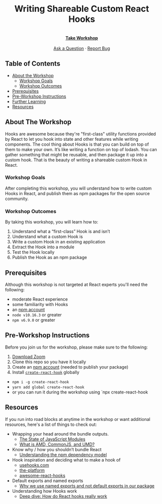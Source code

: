 <br />
<p align="center">
  <h1 align="center">Writing Shareable Custom React Hooks</h1>

  <p align="center">
    <br />
    <!-- UPDATE THIS WITH EGGHEAD LINK -->
    <a href="https://ti.to/egghead-live-online-events/create-publish-custom-react-hooks-with-joe-previte/"><strong>Take Workshop</strong></a>
    <br />
    <br />
    <a href="https://twitter.com/messages/compose?recipient_id=1567529924">Ask a Question</a>
    ·
    <a href="https://github.com/othneildrew/Best-README-Template/issues">Report Bug</a>
  </p>
</p>

## Table of Contents

- [About the Workshop](#about-the-workshop)
  - [Workshop Goals](#workshop-goals)
  - [Workshop Outcomes](#workshop-outcomes)
- [Prerequisites](#prerequisites)
- [Pre-Workshop Instructions](#pre-workshop-instructions)
- [Further Learning](#further-learning)
- [Resources](#resources)

## About The Workshop

Hooks are awesome because they're "first-class" utility functions provided by React to let you hook into state and other features while writing components. The cool thing about Hooks is that you can build on top of them to make your own. It’s like writing a function on top of lodash. You can gather something that might be reusable, and then package it up into a custom hook. That is the beauty of writing a shareable custom Hook in React.

### Workshop Goals

After completing this workshop, you will understand how to write custom Hooks in React, and publish them as npm packages for the open source community.

### Workshop Outcomes

By taking this workshop, you will learn how to:

1. Understand what a “first-class” Hook is and isn’t
2. Understand what a custom Hook is
3. Write a custom Hook in an existing application
4. Extract the Hook into a module
5. Test the Hook locally
6. Publish the Hook as an npm package

## Prerequisites

Although this workshop is not targeted at React experts you'll need the following:

- moderate React experience
- some familiarity with Hooks
- an [npm account](https://www.npmjs.com/signup)
- `node v10.16.3` or greater
- `npm v6.9.0` or greater


## Pre-Workshop Instructions

Before you join us for the workshop, please make sure to the following:
1. [Download Zoom](https://zoom.us/support/download)
2. Clone this repo so you have it locally
3. Create an [npm account](https://www.npmjs.com/signup) (needed to publish your package)
4. Install [`create-react-hook`](https://github.com/Hermanya/create-react-hook) globally
 - `npm i -g create-react-hook`
 - `yarn add global create-react-hook`
 - or you can run it during the workshop using `npx create-react-hook

## Resources

If you run into road blocks at anytime in the workshop or want additional resources, here's a list of things to check out:

- Wrapping your head around the bundle outputs.
  - [The State of JavaScript Modules](https://medium.com/webpack/the-state-of-javascript-modules-4636d1774358)
  - [What is AMD, CommonJS, and UMD?](https://www.davidbcalhoun.com/2014/what-is-amd-commonjs-and-umd/)
- Know why / how you shouldn’t bundle React
  - [Understanding the npm dependency model](https://lexi-lambda.github.io/blog/2016/08/24/understanding-the-npm-dependency-model/)
- Hook inspiration and deciding what to make a hook of
  - [usehooks.com](https://usehooks.com)
  - [the-platform](https://github.com/palmerhq/the-platform)
  - [awesome-react-hooks](https://github.com/rehooks/awesome-react-hooks)
- Default exports and named exports
  - [Why we use named exports and not default exports in our package](https://github.com/rollup/rollup/issues/1961#issuecomment-423037881)
- Understanding how Hooks work
  - [Deep dive: How do React hooks really work](https://www.netlify.com/blog/2019/03/11/deep-dive-how-do-react-hooks-really-work/)
